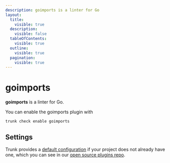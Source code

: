 ```yaml
---
description: goimports is a linter for Go
layout:
  title:
    visible: true
  description:
    visible: false
  tableOfContents:
    visible: true
  outline:
    visible: true
  pagination:
    visible: true
---
```


# goimports

**goimports** is a linter for Go.

You can enable the goimports plugin with

```shell
trunk check enable goimports
```

## Settings



Trunk provides a [default configuration](https://github.com/trunk-io/plugins/tree/main/linters/goimports) if your project does not already have one,
which you can see in our [open source plugins repo](https://github.com/trunk-io/plugins/tree/main).
